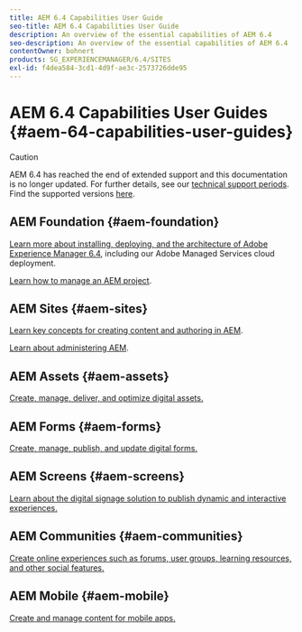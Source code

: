 ```yaml
---
title: AEM 6.4 Capabilities User Guide
seo-title: AEM 6.4 Capabilities User Guide
description: An overview of the essential capabilities of AEM 6.4
seo-description: An overview of the essential capabilities of AEM 6.4
contentOwner: bohnert
products: SG_EXPERIENCEMANAGER/6.4/SITES
exl-id: f4dea584-3cd1-4d9f-ae3c-2573726dde95
---
```

# AEM 6.4 Capabilities User Guides {#aem-64-capabilities-user-guides}

>[!CAUTION]
>
>AEM 6.4 has reached the end of extended support and this documentation is no longer updated. For further details, see our [technical support periods](https://helpx.adobe.com/support/programs/eol-matrix.html). Find the supported versions [here](https://experienceleague.adobe.com/docs/).

## AEM Foundation {#aem-foundation}

[Learn more about installing, deploying, and the architecture of Adobe Experience Manager 6.4](/help/sites-deploying/home.md), including our Adobe Managed Services cloud deployment.

[Learn how to manage an AEM project](/help/managing/home.md).

## AEM Sites {#aem-sites}

[Learn key concepts for creating content and authoring in AEM](/help/sites-authoring/home.md).

[Learn about administering AEM](/help/sites-administering/home.md).

## AEM Assets {#aem-assets}

[Create, manage, deliver, and optimize digital assets.](/help/assets/home.md)

## AEM Forms {#aem-forms}

[Create, manage, publish, and update digital forms.](/help/forms/home.md)

## AEM Screens {#aem-screens}

[Learn about the digital signage solution to publish dynamic and interactive experiences.](https://experienceleague.adobe.com/docs/experience-manager-screens/user-guide/aem-screens-introduction.html)

## AEM Communities {#aem-communities}

[Create online experiences such as forums, user groups, learning resources, and other social features.](/help/communities/home.md)

## AEM Mobile {#aem-mobile}

[Create and manage content for mobile apps.](/help/mobile/home.md)
